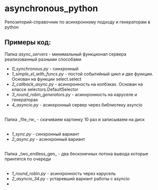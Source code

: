 # asynchronous_python
Репозиторий-справочник по асинхронному подходу и генераторам в python

## Примеры код:
Папка _async_servers_ - минимальный функционал сервера реализованный разными способами

- _0_synchronous.py_ - синхронный
- _1_simple_el_with_funcs.py_ - постой событийный цикл и две функции. Основан на функции select.select
- _2_callback_async.py_ - асинхронность на колбэках. Основан на классе selectors.DefaultSelector
- _3_round_robin_generators.py_ - асинхронность на каруселе и генераторах
- _4_asyncio.py_ - асинхронный сервер через библиотеку asyncio

</br>
Папка _file_rw_ - скачиваем картинку 10 раз и записываем на диск
</br>
</br>

- _1_sync.py_ - синхронный вариант
- _2_async.py_ - асинхронный вариант 

</br>
Папка _two_endless_gen_ - два бесконечных потока вывода которые принтятся по очереди
</br>
</br>

- _1_round_robin.py_ - асинхронность через карусель
- _2_asyncio_34.py_ - устаревший вариант работы с asyncio
- 
